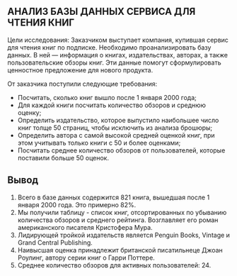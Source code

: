 ## АНАЛИЗ БАЗЫ ДАННЫХ СЕРВИСА ДЛЯ ЧТЕНИЯ КНИГ

Цели исследования:
Заказчиком выступает компания, купившая сервис для чтения книг по подписке. Необходимо проанализировать базу данных. В ней — информация о книгах, издательствах, авторах, а также пользовательские обзоры книг. Эти данные помогут сформулировать ценностное предложение для нового продукта.

От заказчика поступили следующие требования:

* Посчитать, сколько книг вышло после 1 января 2000 года;
* Для каждой книги посчитать количество обзоров и среднюю оценку;
* Определить издательство, которое выпустило наибольшее число книг толще 50 страниц, чтобы исключить из анализа брошюры;
* Определить автора с самой высокой средней оценкой книг, при этом учитывать только книги с 50 и более оценками;
* Посчитать среднее количество обзоров от пользователей, которые поставили больше 50 оценок.

## Вывод
1. Всего в базе данных содержится 821 книга, вышедшая после 1 января 2000 года. Это примерно 82%.
2. Мы получили таблицу - список книг, отсортированных по убыванию количества обзоров и среднего рейтинга. Возглавляет его роман американского писателя Кристофера Мура.
3. Лидирующей тройкой издательств является Penguin Books, Vintage и	Grand Central Publishing.
4. Наивысшая оценка принадлежит британской писатильнеце Джоан Роулинг, автору серии книг о Гарри Поттере.
5. Среднее количество обзоров для активных пользователей: 24.
